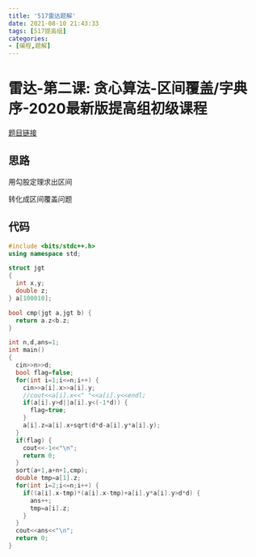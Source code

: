 ```yaml
---
title: '517雷达题解'
date: 2021-08-10 21:43:33
tags: [517提高组]
categories: 
- [编程,题解]
---
```

# 雷达-第二课: 贪心算法-区间覆盖/字典序-2020最新版提高组初级课程

[题目链接](https://517coding.com/p/4000)

## 思路

用勾股定理求出区间

转化成区间覆盖问题

<!-- more -->

## 代码

```cpp
#include <bits/stdc++.h>
using namespace std;

struct jgt
{
  int x,y;
  double z;
} a[100010];

bool cmp(jgt a,jgt b) {
  return a.z<b.z;
}

int n,d,ans=1;
int main()
{
  cin>>n>>d;
  bool flag=false;
  for(int i=1;i<=n;i++) {
    cin>>a[i].x>>a[i].y;
    //cout<<a[i].x<<" "<<a[i].y<<endl;
    if(a[i].y>d||a[i].y<(-1*d)) {
      flag=true;
    }
    a[i].z=a[i].x+sqrt(d*d-a[i].y*a[i].y);
  }
  if(flag) {
    cout<<-1<<"\n";
    return 0;
  }
  sort(a+1,a+n+1,cmp);
  double tmp=a[1].z;
  for(int i=2;i<=n;i++) {
    if((a[i].x-tmp)*(a[i].x-tmp)+a[i].y*a[i].y>d*d) { 
      ans++;
      tmp=a[i].z;
    }
  }
  cout<<ans<<"\n";
  return 0;
}
```
